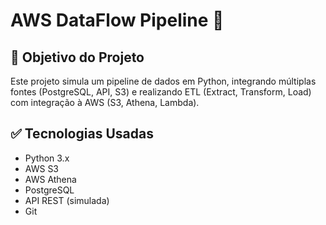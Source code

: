 # AWS DataFlow Pipeline 🚀

## 📌 Objetivo do Projeto

Este projeto simula um pipeline de dados em Python, integrando múltiplas fontes (PostgreSQL, API, S3) e realizando ETL (Extract, Transform, Load) com integração à AWS (S3, Athena, Lambda).

## ✅ Tecnologias Usadas
- Python 3.x
- AWS S3
- AWS Athena
- PostgreSQL
- API REST (simulada)
- Git